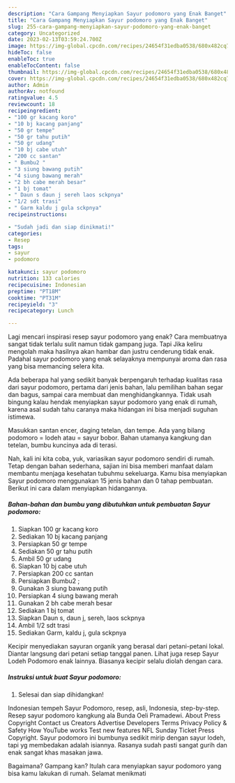 ```yaml
---
description: "Cara Gampang Menyiapkan Sayur podomoro yang Enak Banget"
title: "Cara Gampang Menyiapkan Sayur podomoro yang Enak Banget"
slug: 255-cara-gampang-menyiapkan-sayur-podomoro-yang-enak-banget
category: Uncategorized
date: 2023-02-13T03:59:24.700Z
image: https://img-global.cpcdn.com/recipes/24654f31edba0538/680x482cq70/sayur-podomoro-foto-resep-utama.jpg
hideToc: false
enableToc: true
enableTocContent: false
thumbnail: https://img-global.cpcdn.com/recipes/24654f31edba0538/680x482cq70/sayur-podomoro-foto-resep-utama.jpg
cover: https://img-global.cpcdn.com/recipes/24654f31edba0538/680x482cq70/sayur-podomoro-foto-resep-utama.jpg
author: Admin
authorAv: notfound
ratingvalue: 4.5
reviewcount: 18
recipeingredient:
- "100 gr kacang koro"
- "10 bj kacang panjang"
- "50 gr tempe"
- "50 gr tahu putih"
- "50 gr udang"
- "10 bj cabe utuh"
- "200 cc santan"
- " Bumbu2 "
- "3 siung bawang putih"
- "4 siung bawang merah"
- "2 bh cabe merah besar"
- "1 bj tomat"
- " Daun s daun j sereh laos sckpnya"
- "1/2 sdt trasi"
- " Garm kaldu j gula sckpnya"
recipeinstructions:

- "Sudah jadi dan siap dinikmati!"
categories:
- Resep
tags:
- sayur
- podomoro

katakunci: sayur podomoro 
nutrition: 133 calories
recipecuisine: Indonesian
preptime: "PT18M"
cooktime: "PT31M"
recipeyield: "3"
recipecategory: Lunch

---
```



Lagi mencari inspirasi resep sayur podomoro yang enak? Cara membuatnya sangat tidak terlalu sulit namun tidak gampang juga. Tapi Jika keliru mengolah maka hasilnya akan hambar dan justru cenderung tidak enak. Padahal sayur podomoro yang enak selayaknya mempunyai aroma dan rasa yang bisa memancing selera kita.


Ada beberapa hal yang sedikit banyak berpengaruh terhadap kualitas rasa dari sayur podomoro, pertama dari jenis bahan, lalu pemilihan bahan segar dan bagus, sampai cara membuat dan menghidangkannya. Tidak usah bingung kalau hendak menyiapkan sayur podomoro yang enak di rumah, karena asal sudah tahu caranya maka hidangan ini bisa menjadi suguhan istimewa.

Masukkan santan encer, daging tetelan, dan tempe. Ada yang bilang podomoro = lodeh atau = sayur bobor. Bahan utamanya kangkung dan tetelan, bumbu kuncinya ada di terasi.


Nah, kali ini kita coba, yuk, variasikan sayur podomoro sendiri di rumah. Tetap dengan bahan sederhana, sajian ini bisa memberi manfaat dalam membantu menjaga kesehatan tubuhmu sekeluarga. Kamu bisa menyiapkan Sayur podomoro menggunakan 15 jenis bahan dan 0 tahap pembuatan. Berikut ini cara dalam menyiapkan hidangannya.

<!--inarticleads1-->

##### Bahan-bahan dan bumbu yang dibutuhkan untuk pembuatan Sayur podomoro:

1. Siapkan 100 gr kacang koro
1. Sediakan 10 bj kacang panjang
1. Persiapkan 50 gr tempe
1. Sediakan 50 gr tahu putih
1. Ambil 50 gr udang
1. Siapkan 10 bj cabe utuh
1. Persiapkan 200 cc santan
1. Persiapkan  Bumbu2 ;
1. Gunakan 3 siung bawang putih
1. Persiapkan 4 siung bawang merah
1. Gunakan 2 bh cabe merah besar
1. Sediakan 1 bj tomat
1. Siapkan  Daun s, daun j, sereh, laos sckpnya
1. Ambil 1/2 sdt trasi
1. Sediakan  Garm, kaldu j, gula sckpnya


Kecipir menyediakan sayuran organik yang berasal dari petani-petani lokal. Diantar langsung dari petani setiap tanggal panen. Lihat juga resep Sayur Lodeh Podomoro enak lainnya. Biasanya kecipir selalu diolah dengan cara. 

<!--inarticleads2-->

##### Instruksi untuk buat Sayur podomoro:


1. Selesai dan siap dihidangkan!

Indonesian tempeh Sayur Podomoro, resep, asli, Indonesia, step-by-step. Resep sayur podomoro kangkung ala Bunda Oeli Pramadewi. About Press Copyright Contact us Creators Advertise Developers Terms Privacy Policy &amp; Safety How YouTube works Test new features NFL Sunday Ticket Press Copyright. Sayur podomoro ini bumbunya sedikit mirip dengan sayur lodeh, tapi yg membedakan adalah isiannya. Rasanya sudah pasti sangat gurih dan enak sangat khas masakan jawa. 

Bagaimana? Gampang kan? Itulah cara menyiapkan sayur podomoro yang bisa kamu lakukan di rumah. Selamat menikmati
